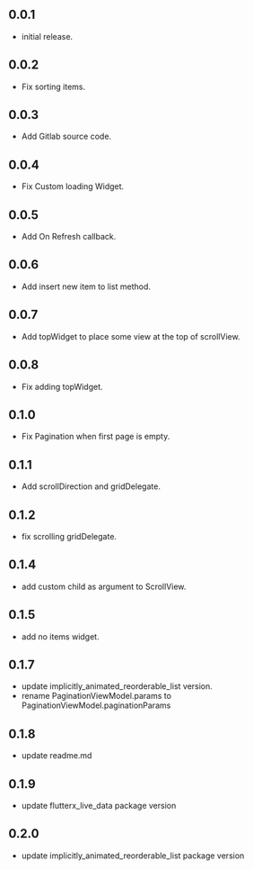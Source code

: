 ## 0.0.1

* initial release.


## 0.0.2

* Fix sorting items.

## 0.0.3

* Add Gitlab source code.

## 0.0.4

* Fix Custom loading Widget.

## 0.0.5

* Add On Refresh callback.

## 0.0.6

* Add insert new item to list method.

## 0.0.7

* Add topWidget to place some view at the top of scrollView.
## 0.0.8

* Fix adding topWidget.

## 0.1.0

* Fix Pagination when first page is empty.
## 0.1.1

* Add scrollDirection and gridDelegate.
## 0.1.2

* fix scrolling gridDelegate.
## 0.1.4

* add custom child as argument to ScrollView.
## 0.1.5

* add no items widget.

## 0.1.7

* update implicitly_animated_reorderable_list version.
* rename PaginationViewModel.params to PaginationViewModel.paginationParams
## 0.1.8

* update readme.md
## 0.1.9

* update flutterx_live_data package version
## 0.2.0

* update implicitly_animated_reorderable_list package version


